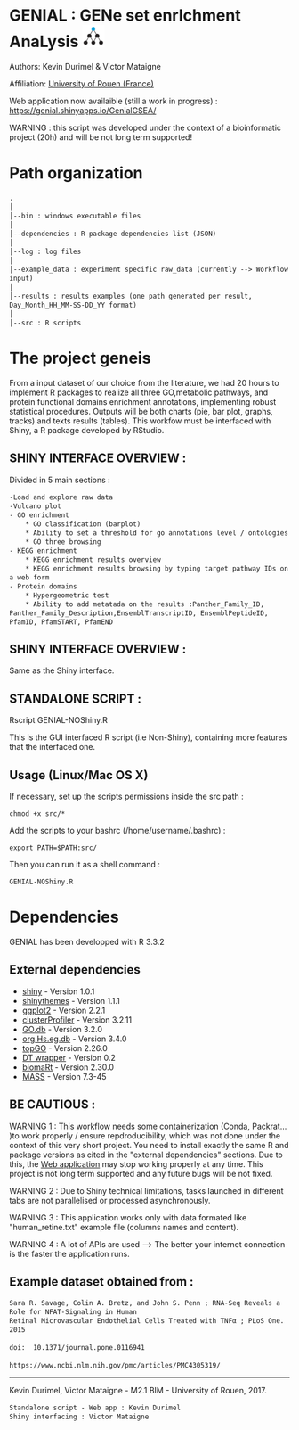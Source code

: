 GENIAL : GENe set enrIchment AnaLysis <img src="https://github.com/KDurimel/GSEAtools/blob/master/logo.png" height="40">
===================

Authors: Kevin Durimel & Victor Mataigne

Affiliation: [University of Rouen (France)](http://www.univ-rouen.fr/)

Web application now availaible (still a work in progress) : https://genial.shinyapps.io/GenialGSEA/

WARNING : this script was developed under the context of a bioinformatic project (20h) and will be not long term supported!

<i class="icon-file"></i>  Path organization
=================
	.
	│
	│--bin : windows executable files
	│
	│--dependencies : R package dependencies list (JSON)
	│
	│--log : log files
	│
	│--example_data : experiment specific raw_data (currently --> Workflow input) 
	│
	│--results : results examples (one path generated per result, Day_Month_HH_MM-SS-DD_YY format)
	│
	│--src : R scripts

     

The project geneis
==================================================================
From a input dataset of our choice from the literature, we had 20 hours to implement R packages to realize all three GO,metabolic        pathways, and protein functional domains enrichment annotations, implementing robust statistical procedures. Outputs will be both charts (pie, bar plot, graphs, tracks) and texts results (tables). This workfow must be interfaced with Shiny, a R package developed by RStudio.
    
SHINY INTERFACE OVERVIEW :
-----------------------------

Divided in 5 main sections :

	-Load and explore raw data
	-Vulcano plot
	- GO enrichment
		* GO classification (barplot)
		* Ability to set a threshold for go annotations level / ontologies
		* GO three browsing
	- KEGG enrichment
		* KEGG enrichment results overview
		* KEGG enrichment results browsing by typing target pathway IDs on a web form
	- Protein domains
		* Hypergeometric test
		* Ability to add metatada on the results :Panther_Family_ID, Panther_Family_Description,EnsemblTranscriptID, EnsemblPeptideID, PfamID, PfamSTART, PfamEND

SHINY INTERFACE OVERVIEW :
-----------------------------

Same as the Shiny interface.


STANDALONE SCRIPT :
---------------------

Rscript GENIAL-NOShiny.R

This is the GUI interfaced R script (i.e Non-Shiny), containing more features that the interfaced one.

## Usage (Linux/Mac OS X)

If necessary, set up the scripts permissions inside the src path :

	chmod +x src/*

Add the scripts to your bashrc (/home/username/.bashrc) :

	export PATH=$PATH:src/
	
Then you can run it as a shell command :

	GENIAL-NOShiny.R


Dependencies
============

GENIAL has been developped with R 3.3.2

## External dependencies

* [shiny](https://shiny.rstudio.com/) - Version 1.0.1
* [shinythemes](https://github.com/rstudio/shinythemes) - Version 1.1.1
* [ggplot2](https://github.com/tidyverse/ggplot2) - Version 2.2.1
* [clusterProfiler](https://github.com/GuangchuangYu/clusterProfiler) - Version 3.2.11
* [GO.db](https://bioconductor.org/packages/release/data/annotation/html/GO.db.html) - Version 3.2.0
* [org.Hs.eg.db](http://bioconductor.org/packages/release/data/annotation/html/org.Hs.eg.db.html) - Version 3.4.0
* [topGO](http://bioconductor.org/packages/release/bioc/html/topGO.html) - Version 2.26.0
* [DT wrapper](https://cran.r-project.org/web/packages/DT/index.html) - Version 0.2
* [biomaRt](https://bioconductor.org/packages/release/bioc/html/biomaRt.html) - Version 2.30.0
* [MASS](https://github.com/cran/MASS) - Version 7.3-45



BE CAUTIOUS :
---------------------------
WARNING 1 : This workflow needs some containerization (Conda, Packrat... )to work properly / ensure repdroducibility, which was not done under the context of this very short project. You need to install exactly the same R and package versions as cited in the "external dependencies" sections.
Due to this, the [Web application](https://genial.shinyapps.io/GenialGSEA/) may stop working properly at any time. This project is not long term supported and any future bugs will be not fixed.

WARNING 2 : Due to Shiny technical limitations, tasks launched in different tabs are not parallelised or processed asynchronously.

WARNING 3 : This application works only with data formated like "human_retine.txt" example file (columns names and content).

WARNING 4 : A lot of APIs are used --> The better your internet connection is the faster the application runs.


Example dataset obtained from :
-----------------------------

	Sara R. Savage, Colin A. Bretz, and John S. Penn ; RNA-Seq Reveals a Role for NFAT-Signaling in Human 
	Retinal Microvascular Endothelial Cells Treated with TNFα ; PLoS One. 2015
	
	doi:  10.1371/journal.pone.0116941
	
	https://www.ncbi.nlm.nih.gov/pmc/articles/PMC4305319/

***********************************************************************************************************
Kevin Durimel, Victor Mataigne - M2.1 BIM - University of Rouen, 2017.

	Standalone script - Web app : Kevin Durimel
	Shiny interfacing : Victor Mataigne
